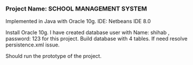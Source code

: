 ### Project Name: SCHOOL MANAGEMENT SYSTEM

Implemented in Java with Oracle 10g.
IDE: Netbeans IDE 8.0

Install Oracle 10g. I have created database user with
Name: shihab , password: 123 for this project.
Build database with 4 tables.
If need resolve persistence.xml issue.

Should run the prototype of the project.
